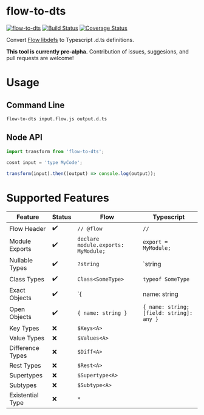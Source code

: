 # flow-to-dts
[![flow-to-dts](https://img.shields.io/npm/v/flow-to-dts.svg)](https://www.npmjs.com/package/flow-to-dts) [![Build Status](https://travis-ci.org/burnnat/flow-to-dts.svg?branch=master)](https://travis-ci.org/burnnat/flow-to-dts) [![Coverage Status](https://coveralls.io/repos/github/burnnat/flow-to-dts/badge.svg?branch=master)](https://coveralls.io/github/burnnat/flow-to-dts?branch=master)

Convert [Flow libdefs](https://flow.org/en/docs/libdefs/) to Typescript .d.ts definitions.

**This tool is currently pre-alpha.** Contribution of issues, suggesions, and pull requests are welcome!

# Usage
## Command Line
```
flow-to-dts input.flow.js output.d.ts
```

## Node API
```js
import transform from 'flow-to-dts';

cosnt input = 'type MyCode';

transform(input).then((output) => console.log(output));
```

# Supported Features
| Feature          | Status             | Flow                                | Typescript                               |
|------------------|--------------------|-------------------------------------|------------------------------------------|
| Flow Header      | :heavy_check_mark: | `// @flow`                          | `// `                                    |
| Module Exports   | :heavy_check_mark: | `declare module.exports: MyModule;` | `export = MyModule;`                     |
| Nullable Types   | :heavy_check_mark: | `?string`                           | `string | null | undefined`              |
| Class Types      | :heavy_check_mark: | `Class<SomeType>`                   | `typeof SomeType`                        |
| Exact Objects    | :heavy_check_mark: | `{| name: string |}`                | `{ name: string }`                       |
| Open Objects     | :heavy_check_mark: | `{ name: string }`                  | `{ name: string; [field: string]: any }` |
| Key Types        | :x:                | `$Keys<A>`                          |                                          |
| Value Types      | :x:                | `$Values<A>`                        |                                          |
| Difference Types | :x:                | `$Diff<A>`                          |                                          |
| Rest Types       | :x:                | `$Rest<A>`                          |                                          |
| Supertypes       | :x:                | `$Supertype<A>`                     |                                          |
| Subtypes         | :x:                | `$Subtype<A>`                       |                                          |
| Existential Type | :x:                | `*`                                 |                                          |
